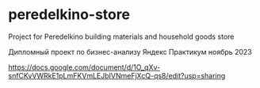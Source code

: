 # peredelkino-store
Project for Peredelkino building materials and household goods store

Дипломный проект по бизнес-анализу Яндекс Практикум ноябрь 2023

https://docs.google.com/document/d/1O_qXv-snfCKvVWRkE1pLmFKVmLEJbIVNmeFjXcQ-qs8/edit?usp=sharing